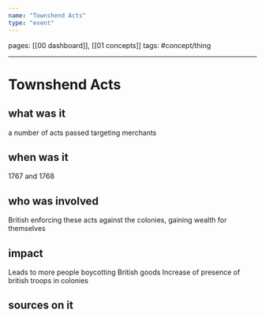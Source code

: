 ```yaml
---
name: "Townshend Acts"
type: "event"
---
```

pages: [[00 dashboard]], [[01 concepts]]
tags: #concept/thing

___

# Townshend Acts 

## what was it
a number of acts passed targeting merchants

## when was it
1767 and 1768

## who was involved
British enforcing these acts against the colonies, gaining wealth for themselves

## impact
Leads to more people boycotting British goods
Increase of presence of british troops in colonies

## sources on it